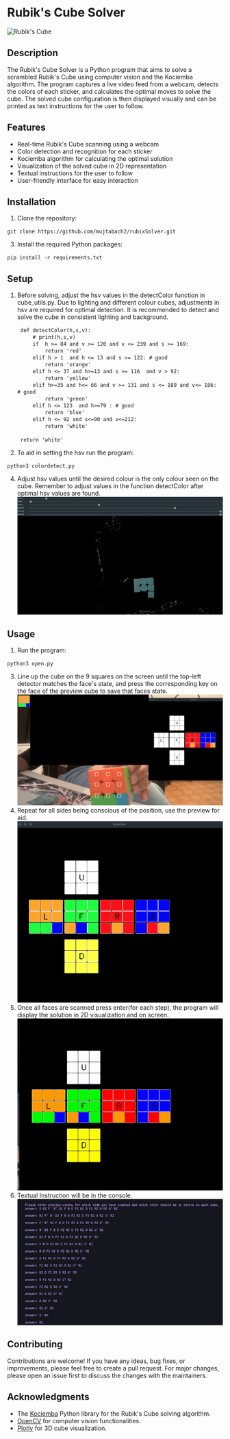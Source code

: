 # Rubik's Cube Solver

![Rubik's Cube](https://cdn.thewirecutter.com/wp-content/media/2023/01/rubikscube-2048px-08408.jpg)

## Description

The Rubik's Cube Solver is a Python program that aims to solve a scrambled Rubik's Cube using computer vision and the Kociemba algorithm. The program captures a live video feed from a webcam, detects the colors of each sticker, and calculates the optimal moves to solve the cube. The solved cube configuration is then displayed visually and can be printed as text instructions for the user to follow.

## Features

- Real-time Rubik's Cube scanning using a webcam
- Color detection and recognition for each sticker
- Kociemba algorithm for calculating the optimal solution
- Visualization of the solved cube in 2D representation
- Textual instructions for the user to follow
- User-friendly interface for easy interaction

## Installation

1. Clone the repository:
```
git clone https://github.com/mujtabach2/rubixSolver.git
```


3. Install the required Python packages:
```
pip install -r requirements.txt
```

## Setup
1. Before solving, adjust the hsv values in the detectColor function in cube_utils.py. Due to lighting and different colour cubes, adjustments in hsv are required for optimal detection. It is recommended to detect and solve the cube in consistent lighting and background.

        def detectColor(h,s,v):
            # print(h,s,v)
            if  h >= 84 and v >= 120 and v <= 239 and s >= 169:
                return 'red'
            elif h > 1  and h <= 13 and s >= 122: # good 
                return 'orange'
            elif h <= 37 and h>=13 and s >= 116  and v > 92:
                return 'yellow'
            elif h>=35 and h<= 66 and v >= 131 and s <= 189 and v<= 186:  # good
                return 'green'
            elif h <= 123  and h>=79 : # good 
                return 'blue'
            elif h <= 92 and s<=90 and v<=212:
                return 'white'
    
        return 'white'
2. To aid in setting the hsv run the program:
```
python3 colordetect.py
```

4. Adjust hsv values until the desired colour is the only colour seen on the cube. Remember to adjust values in the function detectColor after optimal hsv values are found.
![detect](imgs/setColor.png)

## Usage

1. Run the program:
```
python3 open.py
```

3. Line up the cube on the 9 squares on the screen until the top-left detector matches the face's state, and press the corresponding key on the face of the preview cube to save that faces state.
![detect](imgs/rename.png)
4. Repeat for all sides being conscious of the position, use the preview for aid.
![detect](imgs/properState.png)
5. Once all faces are scanned press enter(for each step), the program will display the solution in 2D visualization and on screen.
![detect](imgs/solve.gif)
6. Textual Instruction will be in the console.
![detect](imgs/text.png)
## Contributing

Contributions are welcome! If you have any ideas, bug fixes, or improvements, please feel free to create a pull request. For major changes, please open an issue first to discuss the changes with the maintainers.

## Acknowledgments

- The [Kociemba](https://github.com/muodov/kociemba) Python library for the Rubik's Cube solving algorithm.
- [OpenCV](https://opencv.org/) for computer vision functionalities.
- [Plotly](https://plotly.com/) for 3D cube visualization.



